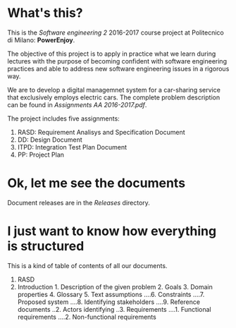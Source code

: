 # What's this?

This is the *Software engineering 2* 2016-2017 course project at Politecnico di Milano: **PowerEnjoy**.

The objective of this project is to apply in practice what we learn during lectures with the purpose of becoming confident with software engineering practices and able to address new software engineering issues in a rigorous way.

We are to develop a digital managemnet system for a car-sharing service that exclusively employs electric cars.
The complete problem description can be found in *Assignments AA 2016-2017.pdf*.

The project includes five assignments:

1. RASD: Requirement Analisys and Specification Document
2. DD: Design Document
3. ITPD: Integration Test Plan Document
4. PP: Project Plan

# Ok, let me see the documents

Document releases are in the *Releases* directory.

# I just want to know how everything is structured

This is a kind of table of contents of all our documents.

1. RASD
  1. Introduction
    1. Description of the given problem
    2. Goals
    3. Domain properties
    4. Glossary
    5. Text assumptions
....6. Constraints
....7. Proposed system
....8. Identifying stakeholders
....9. Reference documents
..2. Actors identifying
..3. Requirements
....1. Functional requirements
....2. Non-functional requirements
